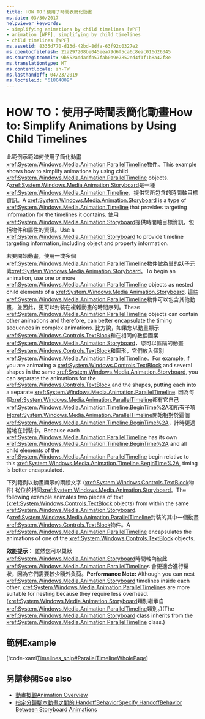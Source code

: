 ```yaml
---
title: HOW TO：使用子時間表簡化動畫
ms.date: 03/30/2017
helpviewer_keywords:
- simplifying animations by child timelines [WPF]
- animation [WPF], simplifying by child timelines
- child timelines [WPF]
ms.assetid: 8335d770-d13d-42bd-8dfa-63f92c0327e2
ms.openlocfilehash: 21a297208be045eea79d6f5ca6c8eac016d26345
ms.sourcegitcommit: 9b552addadfb57fab0b9e7852ed4f1f1b8a42f8e
ms.translationtype: MT
ms.contentlocale: zh-TW
ms.lasthandoff: 04/23/2019
ms.locfileid: "61804009"
---
```

# <a name="how-to-simplify-animations-by-using-child-timelines"></a><span data-ttu-id="87a3b-102">HOW TO：使用子時間表簡化動畫</span><span class="sxs-lookup"><span data-stu-id="87a3b-102">How to: Simplify Animations by Using Child Timelines</span></span>
<span data-ttu-id="87a3b-103">此範例示範如何使用子簡化動畫<xref:System.Windows.Media.Animation.ParallelTimeline>物件。</span><span class="sxs-lookup"><span data-stu-id="87a3b-103">This example shows how to simplify animations by using child <xref:System.Windows.Media.Animation.ParallelTimeline> objects.</span></span> <span data-ttu-id="87a3b-104">A<xref:System.Windows.Media.Animation.Storyboard>是一種<xref:System.Windows.Media.Animation.Timeline>，提供它所包含的時間軸目標資訊。</span><span class="sxs-lookup"><span data-stu-id="87a3b-104">A <xref:System.Windows.Media.Animation.Storyboard> is a type of <xref:System.Windows.Media.Animation.Timeline> that provides targeting information for the timelines it contains.</span></span> <span data-ttu-id="87a3b-105">使用<xref:System.Windows.Media.Animation.Storyboard>提供時間軸目標資訊，包括物件和屬性的資訊。</span><span class="sxs-lookup"><span data-stu-id="87a3b-105">Use a <xref:System.Windows.Media.Animation.Storyboard> to provide timeline targeting information, including object and property information.</span></span>  
  
 <span data-ttu-id="87a3b-106">若要開始動畫，使用一或多個<xref:System.Windows.Media.Animation.ParallelTimeline>物件做為巢的狀子元素<xref:System.Windows.Media.Animation.Storyboard>。</span><span class="sxs-lookup"><span data-stu-id="87a3b-106">To begin an animation, use one or more <xref:System.Windows.Media.Animation.ParallelTimeline> objects as nested child elements of a <xref:System.Windows.Media.Animation.Storyboard>.</span></span> <span data-ttu-id="87a3b-107">這些<xref:System.Windows.Media.Animation.ParallelTimeline>物件可以包含其他動畫，並因此，更可以封裝在複雜動畫的時間序列。</span><span class="sxs-lookup"><span data-stu-id="87a3b-107">These <xref:System.Windows.Media.Animation.ParallelTimeline> objects can contain other animations and therefore, can better encapsulate the timing sequences in complex animations.</span></span> <span data-ttu-id="87a3b-108">比方說，如果您以動畫顯示<xref:System.Windows.Controls.TextBlock>和在相同的數個圖案<xref:System.Windows.Media.Animation.Storyboard>，您可以區隔的動畫<xref:System.Windows.Controls.TextBlock>和圖形，它們放入個別<xref:System.Windows.Media.Animation.ParallelTimeline>。</span><span class="sxs-lookup"><span data-stu-id="87a3b-108">For example, if you are animating a <xref:System.Windows.Controls.TextBlock> and several shapes in the same <xref:System.Windows.Media.Animation.Storyboard>, you can separate the animations for the <xref:System.Windows.Controls.TextBlock> and the shapes, putting each into a separate <xref:System.Windows.Media.Animation.ParallelTimeline>.</span></span> <span data-ttu-id="87a3b-109">因為每個<xref:System.Windows.Media.Animation.ParallelTimeline>都有它自己<xref:System.Windows.Media.Animation.Timeline.BeginTime%2A>和所有子項目<xref:System.Windows.Media.Animation.ParallelTimeline>開始相對於這個<xref:System.Windows.Media.Animation.Timeline.BeginTime%2A>，計時更適當地在封裝中。</span><span class="sxs-lookup"><span data-stu-id="87a3b-109">Because each <xref:System.Windows.Media.Animation.ParallelTimeline> has its own <xref:System.Windows.Media.Animation.Timeline.BeginTime%2A> and all child elements of the <xref:System.Windows.Media.Animation.ParallelTimeline> begin relative to this <xref:System.Windows.Media.Animation.Timeline.BeginTime%2A>, timing is better encapsulated.</span></span>  
  
 <span data-ttu-id="87a3b-110">下列範例以動畫顯示的兩段文字 (<xref:System.Windows.Controls.TextBlock>物件) 從位於相同<xref:System.Windows.Media.Animation.Storyboard>。</span><span class="sxs-lookup"><span data-stu-id="87a3b-110">The following example animates two pieces of text (<xref:System.Windows.Controls.TextBlock> objects) from within the same <xref:System.Windows.Media.Animation.Storyboard>.</span></span> <span data-ttu-id="87a3b-111">A<xref:System.Windows.Media.Animation.ParallelTimeline>封裝的其中一個動畫<xref:System.Windows.Controls.TextBlock>物件。</span><span class="sxs-lookup"><span data-stu-id="87a3b-111">A <xref:System.Windows.Media.Animation.ParallelTimeline> encapsulates the animations of one of the <xref:System.Windows.Controls.TextBlock> objects.</span></span>  
  
 <span data-ttu-id="87a3b-112">**效能提示：** 雖然您可以巢狀<xref:System.Windows.Media.Animation.Storyboard>時間軸內彼此<xref:System.Windows.Media.Animation.ParallelTimeline>s 會更適合進行巢狀，因為它們需要較少額外負荷。</span><span class="sxs-lookup"><span data-stu-id="87a3b-112">**Performance Note:** Although you can nest <xref:System.Windows.Media.Animation.Storyboard> timelines inside each other, <xref:System.Windows.Media.Animation.ParallelTimeline>s are more suitable for nesting because they require less overhead.</span></span> <span data-ttu-id="87a3b-113">(<xref:System.Windows.Media.Animation.Storyboard>類別繼承自<xref:System.Windows.Media.Animation.ParallelTimeline>類別。)</span><span class="sxs-lookup"><span data-stu-id="87a3b-113">(The <xref:System.Windows.Media.Animation.Storyboard> class inherits from the <xref:System.Windows.Media.Animation.ParallelTimeline> class.)</span></span>  
  
## <a name="example"></a><span data-ttu-id="87a3b-114">範例</span><span class="sxs-lookup"><span data-stu-id="87a3b-114">Example</span></span>  
 [!code-xaml[Timelines_snip#ParallelTimelineWholePage](~/samples/snippets/csharp/VS_Snippets_Wpf/Timelines_snip/CS/ParallelTimelineExample.xaml#paralleltimelinewholepage)]  
  
## <a name="see-also"></a><span data-ttu-id="87a3b-115">另請參閱</span><span class="sxs-lookup"><span data-stu-id="87a3b-115">See also</span></span>

- [<span data-ttu-id="87a3b-116">動畫概觀</span><span class="sxs-lookup"><span data-stu-id="87a3b-116">Animation Overview</span></span>](animation-overview.md)
- [<span data-ttu-id="87a3b-117">指定分鏡腳本動畫之間的 HandoffBehavior</span><span class="sxs-lookup"><span data-stu-id="87a3b-117">Specify HandoffBehavior Between Storyboard Animations</span></span>](how-to-specify-handoffbehavior-between-storyboard-animations.md)
